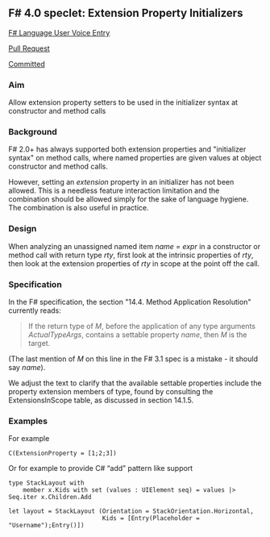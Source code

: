 

## F# 4.0 speclet: Extension Property Initializers

[F# Language User Voice Entry](http://fslang.uservoice.com/forums/245727-f-language/suggestions/6200089-allow-extension-properties-setters-in-initializers)

[Pull Request](https://github.com/Microsoft/visualfsharp/pull/17)

[Committed](https://github.com/Microsoft/visualfsharp/commit/d9348ec64eec7b6b9907cca8deb6d02c6cdb9af9)

### Aim

Allow extension property setters to be used in the initializer syntax at constructor and method calls

### Background

F# 2.0+ has always supported both extension properties and "initializer syntax" on method calls, where 
named properties are given values at object constructor and method calls.

However, setting an _extension_ property in an initializer has not been allowed.  This is a needless feature interaction limitation
and the combination should be allowed simply for the sake of language hygiene.  The combination is also useful in practice.

 
### Design

When analyzing an unassigned named item _name_ = _expr_ in a constructor or method call with return type _rty_,
first look at the intrinsic properties of _rty_, then look at the extension properties of _rty_ in scope at the
point off the call.


### Specification

In the F# specification, the section "14.4. Method Application Resolution" currently reads:

> If the return type of _M_, before the application of any type arguments _ActualTypeArgs_, contains a settable property _name_, then _M_ is the target.

(The last mention of _M_ on this line in the F# 3.1 spec is a mistake - it should say _name_).

We adjust the text to clarify that the available settable properties include
the property extension members of type, found by consulting the ExtensionsInScope table, as discussed in section 14.1.5.

### Examples

For example 

    C(ExtensionProperty = [1;2;3]) 

Or for example to provide C# “add” pattern like support 

    type StackLayout with 
        member x.Kids with set (values : UIElement seq) = values |> Seq.iter x.Children.Add 

    let layout = StackLayout (Orientation = StackOrientation.Horizontal, 
                              Kids = [Entry(Placeholder = "Username");Entry()]) 

